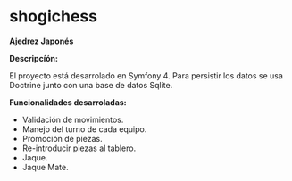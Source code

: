 # shogichess

**Ajedrez Japonés**

**Descripcíón:**

  El proyecto está desarrolado en Symfony 4. Para persistir los datos se usa Doctrine junto con una base de datos Sqlite.

**Funcionalidades desarroladas:**

- Validación de movimientos.
- Manejo del turno de cada equipo.
- Promoción de piezas.
- Re-introducir piezas al tablero.
- Jaque.
- Jaque Mate.

